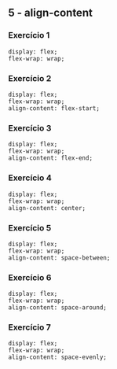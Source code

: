 ## 5 - align-content

### Exercício 1
```
display: flex;
flex-wrap: wrap;
```

### Exercício 2
```
display: flex;
flex-wrap: wrap;
align-content: flex-start;
```

### Exercício 3
```
display: flex;
flex-wrap: wrap;
align-content: flex-end;
```

### Exercício 4
```
display: flex;
flex-wrap: wrap;
align-content: center;
```

### Exercício 5
```
display: flex;
flex-wrap: wrap;
align-content: space-between;
```

### Exercício 6
```
display: flex;
flex-wrap: wrap;
align-content: space-around;
```

### Exercício 7
```
display: flex;
flex-wrap: wrap;
align-content: space-evenly;
```
